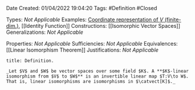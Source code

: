 <br />
<br />

Date Created: 01/04/2022 19:04:20
Tags: #Definition #Closed

Types: _Not Applicable_
Examples: [Coordinate representation of $V$ (finite-dim.)](Coordinate%20Representation%20of%20Finite-dim.%20Vector%20Spaces.md), [[Identity Function]]
Constructions: [[Isomorphic Vector Spaces]]
Generalizations: _Not Applicable_

Properties: _Not Applicable_
Sufficiencies: _Not Applicable_
Equivalences: [[Linear Isomorphism Theorem]]
Justifications: _Not Applicable_

``` ad-Definition
title: Definition.

_Let $V$ and $W$ be vector spaces over some field $K$. A **$K$-linear isomorphism from $V$ to $W$** is an invertible linear map $T:V\to W$. That is, linear isomorphisms are isomorphisms in $\catvect[K]$._

```
